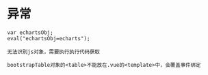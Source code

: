 # 异常

```
var echartsObj;
eval("echartsObj=echarts");

无法识别js对象，需要执行执行代码获取
```

```
bootstrapTable对象的<table>不能放在.vue的<template>中，会覆盖事件绑定
```